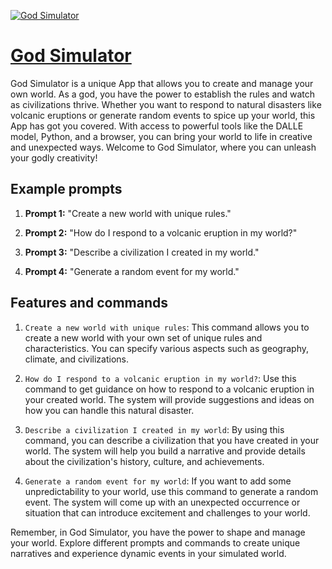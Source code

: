 [![God Simulator](https://files.oaiusercontent.com/file-THph6j6HEyqe6UBfBWUHOVeM?se=2123-10-17T14%3A34%3A43Z&sp=r&sv=2021-08-06&sr=b&rscc=max-age%3D31536000%2C%20immutable&rscd=attachment%3B%20filename%3Db45d370f-07de-4eab-a9e5-3c56d8ac39f4.webp&sig=Z%2BIk5%2BGmf3RQJcD0NRBKez4T5l7nropoFoOoPquGXh0%3D)](https://chat.openai.com/g/g-185C6RUvv-god-simulator)

# [God Simulator](https://chat.openai.com/g/g-185C6RUvv-god-simulator)

God Simulator is a unique App that allows you to create and manage your own world. As a god, you have the power to establish the rules and watch as civilizations thrive. Whether you want to respond to natural disasters like volcanic eruptions or generate random events to spice up your world, this App has got you covered. With access to powerful tools like the DALLE model, Python, and a browser, you can bring your world to life in creative and unexpected ways. Welcome to God Simulator, where you can unleash your godly creativity!

## Example prompts

1. **Prompt 1:** "Create a new world with unique rules."

2. **Prompt 2:** "How do I respond to a volcanic eruption in my world?"

3. **Prompt 3:** "Describe a civilization I created in my world."

4. **Prompt 4:** "Generate a random event for my world."

## Features and commands

1. `Create a new world with unique rules`: This command allows you to create a new world with your own set of unique rules and characteristics. You can specify various aspects such as geography, climate, and civilizations.

2. `How do I respond to a volcanic eruption in my world?`: Use this command to get guidance on how to respond to a volcanic eruption in your created world. The system will provide suggestions and ideas on how you can handle this natural disaster.

3. `Describe a civilization I created in my world`: By using this command, you can describe a civilization that you have created in your world. The system will help you build a narrative and provide details about the civilization's history, culture, and achievements.

4. `Generate a random event for my world`: If you want to add some unpredictability to your world, use this command to generate a random event. The system will come up with an unexpected occurrence or situation that can introduce excitement and challenges to your world.

Remember, in God Simulator, you have the power to shape and manage your world. Explore different prompts and commands to create unique narratives and experience dynamic events in your simulated world.